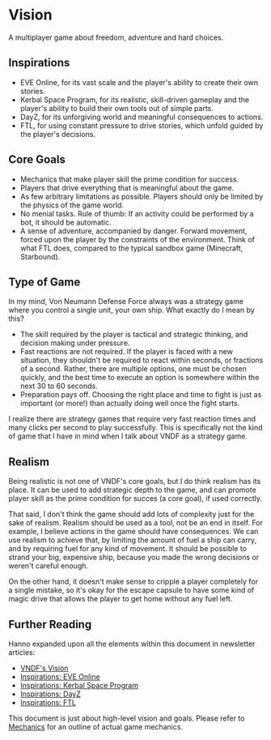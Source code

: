 # Vision

A multiplayer game about freedom, adventure and hard choices.


## Inspirations

* EVE Online, for its vast scale and the player's ability to create their own
  stories.
* Kerbal Space Program, for its realistic, skill-driven gameplay and the
  player's ability to build their own tools out of simple parts.
* DayZ, for its unforgiving world and meaningful consequences to actions.
* FTL, for using constant pressure to drive stories, which unfold guided by the
  player's decisions.


## Core Goals

* Mechanics that make player skill the prime condition for success.
* Players that drive everything that is meaningful about the game.
* As few arbitrary limitations as possible. Players should only be limited by
  the physics of the game world.
* No menial tasks. Rule of thumb: If an activity could be performed by a bot,
  it should be automatic.
* A sense of adventure, accompanied by danger. Forward movement, forced upon the
  player by the constraints of the environment. Think of what FTL does, compared
  to the typical sandbox game (Minecraft, Starbound).


## Type of Game

In my mind, Von Neumann Defense Force always was a strategy game where you
control a single unit, your own ship. What exactly do I mean by this?

- The skill required by the player is tactical and strategic thinking, and
  decision making under pressure.
- Fast reactions are not required. If the player is faced with a new situation,
  they shouldn't be required to react within seconds, or fractions of a second.
  Rather, there are multiple options, one must be chosen quickly, and the best
  time to execute an option is somewhere within the next 30 to 60 seconds.
- Preparation pays off. Choosing the right place and time to fight is just as
  important (or more!) than actually doing well once the fight starts.

I realize there are strategy games that require very fast reaction times and
many clicks per second to play successfully. This is specifically not the kind
of game that I have in mind when I talk about VNDF as a strategy game.


## Realism

Being realistic is not one of VNDF's core goals, but I do think realism has its
place. It can be used to add strategic depth to the game, and can promote player
skill as the prime condition for succes (a core goal), if used correctly.

That said, I don't think the game should add lots of complexity just for the
sake of realism. Realism should be used as a tool, not be an end in itself. For
example, I believe actions in the game should have consequences. We can use
realism to achieve that, by limiting the amount of fuel a ship can carry, and by
requiring fuel for any kind of movement. It should be possible to strand your
big, expensive ship, because you made the wrong decisions or weren't careful
enough.

On the other hand, it doesn't make sense to cripple a player completely for a
single mistake, so it's okay for the escape capsule to have some kind of magic
drive that allows the player to get home without any fuel left.


## Further Reading

Hanno expanded upon all the elements within this document in newsletter
articles:

* [VNDF's Vision](http://www.vndf.de/news/newsletter-august-2014/#vision)
* [Inspirations: EVE Online](http://www.vndf.de/news/newsletter-september-2014/#inspirations)
* [Inspirations: Kerbal Space Program](http://www.vndf.de/news/newsletter-october-2014/#topic)
* [Inspirations: DayZ](http://www.vndf.de/news/newsletter-november-2014/#topic)
* [Inspirations: FTL](http://www.vndf.de/news/newsletter-december-2014/#topic)

This document is just about high-level vision and goals. Please refer to
[Mechanics](https://github.com/hannobraun/vndf/blob/master/docs/game-design/mechanics.md)
for an outline of actual game mechanics.
